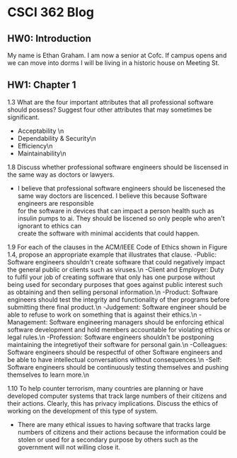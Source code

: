 # CSCI 362 Blog

## HW0: Introduction

My name is Ethan Graham.
I am now a senior at Cofc. If campus opens and we can move into dorms I will be living in a historic house on Meeting St. 

## HW1: Chapter 1

1.3 What are the four important attributes that all professional software should possess? Suggest four other attributes that may sometimes be significant.
  - Acceptability \n
  - Dependability & Security\n
  - Efficiency\n
  - Maintainability\n
  
1.8 Discuss whether professional software engineers should be liscensed in the same way as doctors or lawyers.
  - I believe that professional software engineers should be liscenesed the same way doctors are liscenced. I believe this because Software engineers are responsible   
    for the software in devices that can impact a person health such as insulin pumps to ai. They should be liscened so only people who aren't ignorant to ethics can   
    create the software with minimal accidents that could happen. 
    
1.9 For each of the clauses in the ACM/IEEE Code of Ethics shown in Figure 1.4, propose an appropriate example that illustrates that clause.
  -Public: Software engineers shouldn't create software that could negatively impact the general public or clients such as viruses.\n
  -Client and Employer: Duty to fulfil your job of creating software that only has one purpose without being used for secondary purposes that goes against public
   interest such as obtaining and then selling personal information.\n
  -Product: Software engineers should test the integrity and functionality of ther programs before submitting there final product.\n
  -Judgement: Software engineer should be able to refuse to work on something that is against their ethics.\n
  -Management: Software engineering managers should be enforcing ethical software development and hold members accountable for violating ethics or legal rules.\n
  -Profession: Software engineers shouldn't be postponing maintaining the integretiyof their software for personal gain.\n
  -Colleagues: Software engineers should be respectful of other Software engineers and be able to have intellectual conversations without consequences.\n
  -Self: Software engineers should be continuously testing themselves and pushing themselves to learn more.\n
  
1.10 To help counter terrorism, many countries are planning or have developed computer systems that track large numbers of their citizens and their actions. Clearly, this has privacy implications. Discuss the ethics of working on the development of this type of system.
  - There are many ethical issues to having software that tracks large numbers of citizens and their actions because the information could be stolen or used for a secondary purpose by others such as the government will not willing close it.

